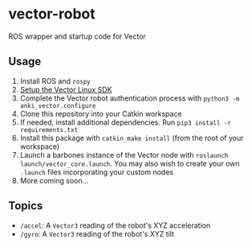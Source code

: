 # vector-robot

ROS wrapper and startup code for Vector

## Usage

1. Install ROS and `rospy`
2. [Setup the Vector Linux SDK](https://developer.anki.com/vector/docs/install-linux.html)
3. Complete the Vector robot authentication process with `python3 -m anki_vector.configure`
4. Clone this repository into your Catkin workspace
5. If needed, install additional dependencies. Run `pip3 install -r requirements.txt`
6. Install this package with `catkin_make install` (from the root of your workspace)
7. Launch a barbones instance of the Vector node with `roslaunch launch/vector_core.launch`. You may also wish to create your own `.launch` files incorporating your custom nodes
8. More coming soon...

## Topics

* `/accel`: A `Vector3` reading of the robot's XYZ acceleration
* `/gyro`: A `Vector3` reading of the robot's XYZ tilt

